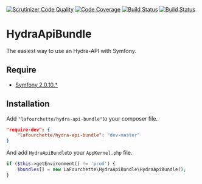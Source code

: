 [![Scrutinizer Code Quality](https://scrutinizer-ci.com/g/lafourchette/HydraApiBundle/badges/quality-score.png?b=master)](https://scrutinizer-ci.com/g/lafourchette/HydraApiBundle/?branch=master) [![Code Coverage](https://scrutinizer-ci.com/g/lafourchette/HydraApiBundle/badges/coverage.png?b=master)](https://scrutinizer-ci.com/g/lafourchette/HydraApiBundle/?branch=master) [![Build Status](https://scrutinizer-ci.com/g/lafourchette/HydraApiBundle/badges/build.png?b=master)](https://scrutinizer-ci.com/g/lafourchette/HydraApiBundle/build-status/master) [![Build Status](https://travis-ci.org/lafourchette/HydraApiBundle.svg?branch=fix%2Fphpcs)](https://travis-ci.org/lafourchette/HydraApiBundle)

# HydraApiBundle

The easiest way to use an Hydra-API with Symfony.

## Require 

* [Symfony 2.0.10.*](https://github.com/symfony/symfony/tree/2.0)

## Installation 

Add ```"lafourchette/hydra-api-bundle"```to your composer file.

```json
"require-dev": {
    "lafourchette/hydra-api-bundle": "dev-master"
}
```

And add ```HydraApiBundle```to your ```AppKernel.php``` file.
```php
if ($this->getEnvironment() != 'prod') {
    $bundles[] = new LaFourchette\HydraApiBundle\HydraApiBundle();
}
```
